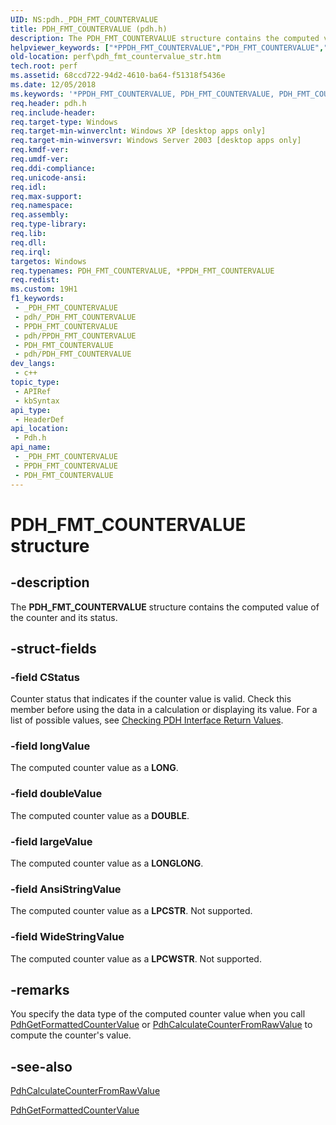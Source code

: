 ```yaml
---
UID: NS:pdh._PDH_FMT_COUNTERVALUE
title: PDH_FMT_COUNTERVALUE (pdh.h)
description: The PDH_FMT_COUNTERVALUE structure contains the computed value of the counter and its status.
helpviewer_keywords: ["*PPDH_FMT_COUNTERVALUE","PDH_FMT_COUNTERVALUE","PDH_FMT_COUNTERVALUE structure [Perf]","PPDH_FMT_COUNTERVALUE","PPDH_FMT_COUNTERVALUE structure pointer [Perf]","_win32_pdh_fmt_countervalue_str","base.pdh_fmt_countervalue_str","pdh/PDH_FMT_COUNTERVALUE","pdh/PPDH_FMT_COUNTERVALUE","perf.pdh_fmt_countervalue_str"]
old-location: perf\pdh_fmt_countervalue_str.htm
tech.root: perf
ms.assetid: 68ccd722-94d2-4610-ba64-f51318f5436e
ms.date: 12/05/2018
ms.keywords: '*PPDH_FMT_COUNTERVALUE, PDH_FMT_COUNTERVALUE, PDH_FMT_COUNTERVALUE structure [Perf], PPDH_FMT_COUNTERVALUE, PPDH_FMT_COUNTERVALUE structure pointer [Perf], _win32_pdh_fmt_countervalue_str, base.pdh_fmt_countervalue_str, pdh/PDH_FMT_COUNTERVALUE, pdh/PPDH_FMT_COUNTERVALUE, perf.pdh_fmt_countervalue_str'
req.header: pdh.h
req.include-header: 
req.target-type: Windows
req.target-min-winverclnt: Windows XP [desktop apps only]
req.target-min-winversvr: Windows Server 2003 [desktop apps only]
req.kmdf-ver: 
req.umdf-ver: 
req.ddi-compliance: 
req.unicode-ansi: 
req.idl: 
req.max-support: 
req.namespace: 
req.assembly: 
req.type-library: 
req.lib: 
req.dll: 
req.irql: 
targetos: Windows
req.typenames: PDH_FMT_COUNTERVALUE, *PPDH_FMT_COUNTERVALUE
req.redist: 
ms.custom: 19H1
f1_keywords:
 - _PDH_FMT_COUNTERVALUE
 - pdh/_PDH_FMT_COUNTERVALUE
 - PPDH_FMT_COUNTERVALUE
 - pdh/PPDH_FMT_COUNTERVALUE
 - PDH_FMT_COUNTERVALUE
 - pdh/PDH_FMT_COUNTERVALUE
dev_langs:
 - c++
topic_type:
 - APIRef
 - kbSyntax
api_type:
 - HeaderDef
api_location:
 - Pdh.h
api_name:
 - _PDH_FMT_COUNTERVALUE
 - PPDH_FMT_COUNTERVALUE
 - PDH_FMT_COUNTERVALUE
---
```


# PDH_FMT_COUNTERVALUE structure


## -description

The 
<b>PDH_FMT_COUNTERVALUE</b> structure contains the computed value of the counter and its status.

## -struct-fields

### -field CStatus

Counter status that indicates if the counter value is valid. Check this member before using the data in a calculation or displaying its value. For a list of possible values, see 
<a href="/windows/desktop/PerfCtrs/checking-pdh-interface-return-values">Checking PDH Interface Return Values</a>.

### -field longValue

The computed counter value as a <b>LONG</b>.

### -field doubleValue

The computed counter value as a <b>DOUBLE</b>.

### -field largeValue

The computed counter value as a <b>LONGLONG</b>.

### -field AnsiStringValue

The computed counter value as a <b>LPCSTR</b>. Not supported.

### -field WideStringValue

The computed counter value as a <b>LPCWSTR</b>. Not supported.

## -remarks

You specify the data type of the computed counter value when you call <a href="/windows/desktop/api/pdh/nf-pdh-pdhgetformattedcountervalue">PdhGetFormattedCounterValue</a> or <a href="/windows/desktop/api/pdh/nf-pdh-pdhcalculatecounterfromrawvalue">PdhCalculateCounterFromRawValue</a> to compute the counter's value.

## -see-also

<a href="/windows/desktop/api/pdh/nf-pdh-pdhcalculatecounterfromrawvalue">PdhCalculateCounterFromRawValue</a>



<a href="/windows/desktop/api/pdh/nf-pdh-pdhgetformattedcountervalue">PdhGetFormattedCounterValue</a>

